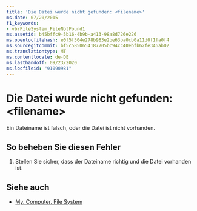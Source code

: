 ```yaml
---
title: 'Die Datei wurde nicht gefunden: <filename>'
ms.date: 07/20/2015
f1_keywords:
- vbrFileSystem_FileNotFound1
ms.assetid: b45bffc9-5b16-4b9b-a413-98a8d726e226
ms.openlocfilehash: e0f5f504e278b983e2be63ba0cb0a11d0f1fa0f4
ms.sourcegitcommit: bf5c5850654187705bc94cc40ebfb62fe346ab02
ms.translationtype: MT
ms.contentlocale: de-DE
ms.lasthandoff: 09/23/2020
ms.locfileid: "91090981"
---
```

# <a name="file-filename-not-found"></a>Die Datei wurde nicht gefunden: \<filename>

Ein Dateiname ist falsch, oder die Datei ist nicht vorhanden.  
  
## <a name="to-correct-this-error"></a>So beheben Sie diesen Fehler  
  
1. Stellen Sie sicher, dass der Dateiname richtig und die Datei vorhanden ist.  
  
## <a name="see-also"></a>Siehe auch

- [My. Computer. File System](xref:Microsoft.VisualBasic.FileIO.FileSystem)
